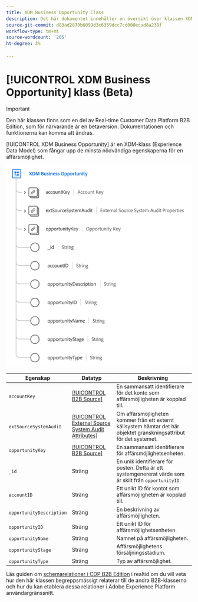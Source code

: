 ```yaml
---
title: XDM Business Opportunity Class
description: Det här dokumentet innehåller en översikt över klassen XDM Business Opportunity i Experience Data Model (XDM).
source-git-commit: d83ad2870b6099d3c6359dcc7cd000ecad8a238f
workflow-type: tm+mt
source-wordcount: '205'
ht-degree: 3%

---
```


# [!UICONTROL XDM Business Opportunity] klass (Beta)

>[!IMPORTANT]
>
>Den här klassen finns som en del av Real-time Customer Data Platform B2B Edition, som för närvarande är en betaversion. Dokumentationen och funktionerna kan komma att ändras.

[!UICONTROL XDM Business Opportunity] är en XDM-klass (Experience Data Model) som fångar upp de minsta nödvändiga egenskaperna för en affärsmöjlighet.

![](../../images/classes/b2b/business-opportunity.png)

| Egenskap | Datatyp | Beskrivning |
| --- | --- | --- |
| `accountKey` | [[!UICONTROL B2B Source]](../../data-types/b2b-source.md) | En sammansatt identifierare för det konto som affärsmöjligheten är kopplad till. |
| `extSourceSystemAudit` | [[!UICONTROL External Source System Audit Attributes]](../../data-types/external-source-system-audit-attributes.md) | Om affärsmöjligheten kommer från ett externt källsystem hämtar det här objektet granskningsattribut för det systemet. |
| `opportunityKey` | [[!UICONTROL B2B Source]](../../data-types/b2b-source.md) | En sammansatt identifierare för affärsmöjlighetsenheten. |
| `_id` | Sträng | En unik identifierare för posten. Detta är ett systemgenererat värde som är skilt från `opportunityID`. |
| `accountID` | Sträng | Ett unikt ID för kontot som affärsmöjligheten är kopplad till. |
| `opportunityDescription` | Sträng | En beskrivning av affärsmöjligheten. |
| `opportunityID` | Sträng | Ett unikt ID för affärsmöjlighetsenheten. |
| `opportunityName` | Sträng | Namnet på affärsmöjligheten. |
| `opportunityStage` | Sträng | Affärsmöjlighetens försäljningsstadium. |
| `opportunityType` | Sträng | Typ av affärsmöjlighet. |

Läs guiden om [schemarelationer i CDP B2B Edition](../../tutorials/relationship-b2b.md) i realtid om du vill veta hur den här klassen begreppsmässigt relaterar till de andra B2B-klasserna och hur du kan etablera dessa relationer i Adobe Experience Platform användargränssnitt.
